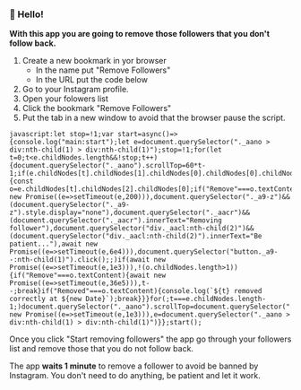 
### 💖 Hello!

<p><b>With this app you are going to remove those followers that you don't follow back.</b></p>

<ol>
    <li>
      Create a new bookmark in yor browser
      <ul>
        <li>In the name put "Remove Followers"</li>
        <li>In the URL put the code below</li>
      </ul>
    </li>
    <li>Go to your Instagram profile.</li>
    <li>Open your folowers list</li>
    <li>Click the bookmark "Remove Followers"</li>
    <li>Put the tab in a new window to avoid that the browser pause the script.</li>
</ol>


````
javascript:let stop=!1;var start=async()=>{console.log("main:start");let e=document.querySelector("._aano > div:nth-child(1) > div:nth-child(1)");stop=!1;for(let t=0;t<e.childNodes.length&&!stop;t++){document.querySelector("._aano").scrollTop=60*t-1;if(e.childNodes[t].childNodes[1].childNodes[0].childNodes[0].childNodes[0].childNodes[2]){const o=e.childNodes[t].childNodes[2].childNodes[0];if("Remove"===o.textContent)for(o.click(),await new Promise((e=>setTimeout(e,200))),document.querySelector("._a9-z")&&(document.querySelector("._a9-z").style.display="none"),document.querySelector("._aacr")&&(document.querySelector("._aacr").innerText="Removing follower"),document.querySelector("div._aacl:nth-child(2)")&&(document.querySelector("div._aacl:nth-child(2)").innerText="Be patient..."),await new Promise((e=>setTimeout(e,6e4))),document.querySelector("button._a9--:nth-child(1)").click();;)if(await new Promise((e=>setTimeout(e,1e3))),!(o.childNodes.length>1)){if("Remove"===o.textContent){await new Promise((e=>setTimeout(e,36e5))),t--;break}if("Removed"===o.textContent){console.log(`${t} removed correctly at ${new Date}`);break}}}for(;t===e.childNodes.length-1;)document.querySelector("._aano").scrollTop=document.querySelector("._aano").scrollHeight,await new Promise((e=>setTimeout(e,1e3))),e=document.querySelector("._aano > div:nth-child(1) > div:nth-child(1)")}};start();
````

<p>
    Once you click "Start removing followers" the app 
    go through your followers list and remove those that you do not follow back.
</p>
<p>
    The app <b>waits 1 minute</b> to remove a follower to  
    avoid be banned by Instagram. You don't need to do anything,
    be patient and let it work.
</p>
